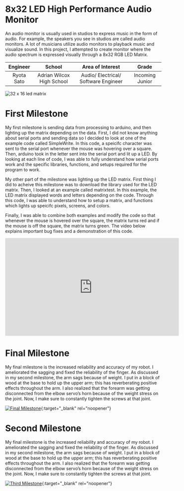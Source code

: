 ﻿# 8x32 LED High Performance Audio Monitor
An audio monitor is usually used in studios to express music in the form of audio. For example, the speakers you see in studios are called audio monitors. A lot of musicians utilize audio monitors to playback music and visualize sound. In this project, I attempted to create monitor where the audio spectrum is expressed visually through a 8x32 RGB LED Matrix.

| **Engineer** | **School** | **Area of Interest** | **Grade** |
|:--:|:--:|:--:|:--:|
| Ryota Sato | Adrian Wilcox High School | Audio/ Electrical/ Software Engineer | Incoming Junior

![32 x 16 led matrix](https://user-images.githubusercontent.com/69173660/123154752-23d0ee80-d41c-11eb-800e-6babe9db2edc.png)
  
# First Milestone
My first milestone is sending data from processing to arduino, and then lighting up the matrix depending on the data. First, I did not know anything about serial ports and sending data so I decided to look at one of the example code called SimpleWrite. In this code, a speicifc character was sent to the serial port whenever the mouse was hovering over a square. Then, arduino took in the letter sent into the serial port and lit up a LED. By looking at each line of code, I was able to fully understand how serial ports work and the specific libraries, functions, and setups required for the program to work. 

My other part of the milestone was lighting up the LED matrix. First thing I did to acheive this milestone was to download the library used for the LED matrix. Then, I looked at an example called matrixtest. In this example, the LED matrix displayed words and letters depending on the code. Through this code, I was able to understand how to setup a matrix, and functions which lights up speicifc pixels, screens, and colors. 

Finally, I was able to combine both examples and modify the code so that whenever the mouse is hovered over the square, the matrix turns red and if the mouse is off the square, the matrix turns green. The video below explains important bug fixes and a demonstration of this code. 

<html><iframe width="560" height="315" src="https://www.youtube.com/embed/JOaKPQlaxiY?start=33" title="YouTube video player" frameborder="0" allow="accelerometer; autoplay; clipboard-write; encrypted-media; gyroscope; picture-in-picture" allowfullscreen></iframe></html>

# Final Milestone
My final milestone is the increased reliability and accuracy of my robot. I ameliorated the sagging and fixed the reliability of the finger. As discussed in my second milestone, the arm sags because of weight. I put in a block of wood at the base to hold up the upper arm; this has reverberating positive effects throughout the arm. I also realized that the forearm was getting disconnected from the elbow servo’s horn because of the weight stress on the joint. Now, I make sure to constantly tighten the screws at that joint. 

[![Final Milestone](https://res.cloudinary.com/marcomontalbano/image/upload/v1612573869/video_to_markdown/images/youtube--F7M7imOVGug-c05b58ac6eb4c4700831b2b3070cd403.jpg )](https://www.youtube.com/watch?v=F7M7imOVGug&feature=emb_logo "Final Milestone"){:target="_blank" rel="noopener"}

# Second Milestone
My final milestone is the increased reliability and accuracy of my robot. I ameliorated the sagging and fixed the reliability of the finger. As discussed in my second milestone, the arm sags because of weight. I put in a block of wood at the base to hold up the upper arm; this has reverberating positive effects throughout the arm. I also realized that the forearm was getting disconnected from the elbow servo’s horn because of the weight stress on the joint. Now, I make sure to constantly tighten the screws at that joint.

[![Third Milestone](https://res.cloudinary.com/marcomontalbano/image/upload/v1612574014/video_to_markdown/images/youtube--y3VAmNlER5Y-c05b58ac6eb4c4700831b2b3070cd403.jpg)](https://www.youtube.com/watch?v=y3VAmNlER5Y&feature=emb_logo "Second Milestone"){:target="_blank" rel="noopener"}
